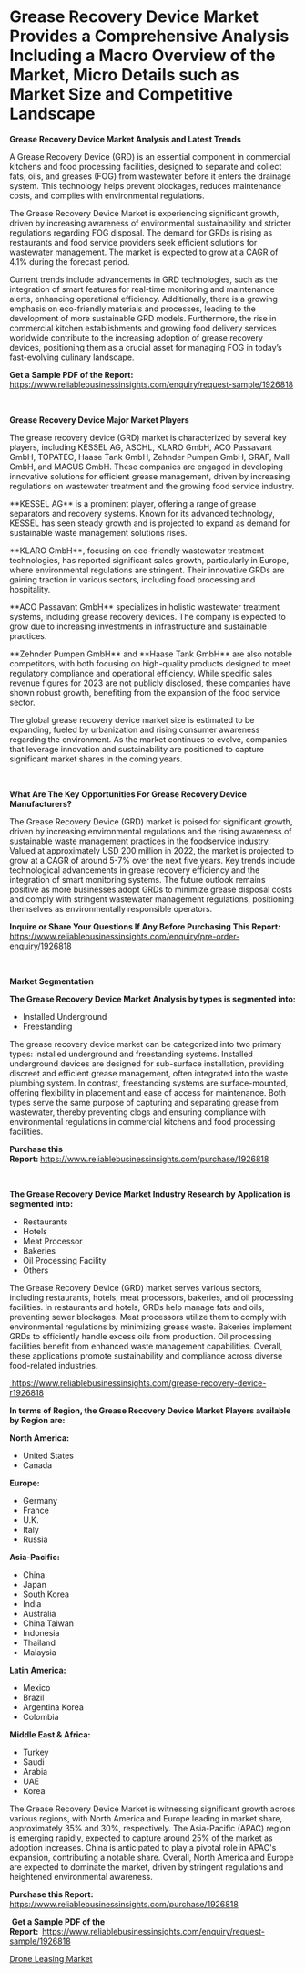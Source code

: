 <p><h1>Grease Recovery Device Market Provides a Comprehensive Analysis Including a Macro Overview of the Market, Micro Details such as Market Size and Competitive Landscape</h1></p><p><strong>Grease Recovery Device Market Analysis and Latest Trends</strong></p>
<p><p>A Grease Recovery Device (GRD) is an essential component in commercial kitchens and food processing facilities, designed to separate and collect fats, oils, and greases (FOG) from wastewater before it enters the drainage system. This technology helps prevent blockages, reduces maintenance costs, and complies with environmental regulations.</p><p>The Grease Recovery Device Market is experiencing significant growth, driven by increasing awareness of environmental sustainability and stricter regulations regarding FOG disposal. The demand for GRDs is rising as restaurants and food service providers seek efficient solutions for wastewater management. The market is expected to grow at a CAGR of 4.1% during the forecast period. </p><p>Current trends include advancements in GRD technologies, such as the integration of smart features for real-time monitoring and maintenance alerts, enhancing operational efficiency. Additionally, there is a growing emphasis on eco-friendly materials and processes, leading to the development of more sustainable GRD models. Furthermore, the rise in commercial kitchen establishments and growing food delivery services worldwide contribute to the increasing adoption of grease recovery devices, positioning them as a crucial asset for managing FOG in today’s fast-evolving culinary landscape.</p></p>
<p><strong>Get a Sample PDF of the Report:&nbsp;</strong> <a href="https://www.reliablebusinessinsights.com/enquiry/request-sample/1926818?utm_campaign=1113&utm_medium=2&utm_source=Github&utm_content=ia&utm_term=15012025&utm_id=grease-recovery-device">https://www.reliablebusinessinsights.com/enquiry/request-sample/1926818</a></p>
<p>&nbsp;</p>
<p><strong>Grease Recovery Device Major Market Players</strong></p>
<p><p>The grease recovery device (GRD) market is characterized by several key players, including KESSEL AG, ASCHL, KLARO GmbH, ACO Passavant GmbH, TOPATEC, Haase Tank GmbH, Zehnder Pumpen GmbH, GRAF, Mall GmbH, and MAGUS GmbH. These companies are engaged in developing innovative solutions for efficient grease management, driven by increasing regulations on wastewater treatment and the growing food service industry.</p><p>**KESSEL AG** is a prominent player, offering a range of grease separators and recovery systems. Known for its advanced technology, KESSEL has seen steady growth and is projected to expand as demand for sustainable waste management solutions rises.</p><p>**KLARO GmbH**, focusing on eco-friendly wastewater treatment technologies, has reported significant sales growth, particularly in Europe, where environmental regulations are stringent. Their innovative GRDs are gaining traction in various sectors, including food processing and hospitality.</p><p>**ACO Passavant GmbH** specializes in holistic wastewater treatment systems, including grease recovery devices. The company is expected to grow due to increasing investments in infrastructure and sustainable practices.</p><p>**Zehnder Pumpen GmbH** and **Haase Tank GmbH** are also notable competitors, with both focusing on high-quality products designed to meet regulatory compliance and operational efficiency. While specific sales revenue figures for 2023 are not publicly disclosed, these companies have shown robust growth, benefiting from the expansion of the food service sector.</p><p>The global grease recovery device market size is estimated to be expanding, fueled by urbanization and rising consumer awareness regarding the environment. As the market continues to evolve, companies that leverage innovation and sustainability are positioned to capture significant market shares in the coming years.</p></p>
<p>&nbsp;</p>
<p><strong>What Are The Key Opportunities For Grease Recovery Device Manufacturers?</strong></p>
<p><p>The Grease Recovery Device (GRD) market is poised for significant growth, driven by increasing environmental regulations and the rising awareness of sustainable waste management practices in the foodservice industry. Valued at approximately USD 200 million in 2022, the market is projected to grow at a CAGR of around 5-7% over the next five years. Key trends include technological advancements in grease recovery efficiency and the integration of smart monitoring systems. The future outlook remains positive as more businesses adopt GRDs to minimize grease disposal costs and comply with stringent wastewater management regulations, positioning themselves as environmentally responsible operators.</p></p>
<p><strong>Inquire or Share Your Questions If Any Before Purchasing This Report:</strong> <a href="https://www.reliablebusinessinsights.com/enquiry/pre-order-enquiry/1926818?utm_campaign=1113&utm_medium=2&utm_source=Github&utm_content=ia&utm_term=15012025&utm_id=grease-recovery-device">https://www.reliablebusinessinsights.com/enquiry/pre-order-enquiry/1926818</a></p>
<p>&nbsp;</p>
<p><strong>Market Segmentation</strong></p>
<p><strong>The Grease Recovery Device Market Analysis by types is segmented into:</strong></p>
<p><ul><li>Installed Underground</li><li>Freestanding</li></ul></p>
<p><p>The grease recovery device market can be categorized into two primary types: installed underground and freestanding systems. Installed underground devices are designed for sub-surface installation, providing discreet and efficient grease management, often integrated into the waste plumbing system. In contrast, freestanding systems are surface-mounted, offering flexibility in placement and ease of access for maintenance. Both types serve the same purpose of capturing and separating grease from wastewater, thereby preventing clogs and ensuring compliance with environmental regulations in commercial kitchens and food processing facilities.</p></p>
<p><strong>Purchase this Report:&nbsp;</strong><a href="https://www.reliablebusinessinsights.com/purchase/1926818?utm_campaign=1113&utm_medium=2&utm_source=Github&utm_content=ia&utm_term=15012025&utm_id=grease-recovery-device">https://www.reliablebusinessinsights.com/purchase/1926818</a></p>
<p>&nbsp;</p>
<p><strong>The Grease Recovery Device Market Industry Research by Application is segmented into:</strong></p>
<p><ul><li>Restaurants</li><li>Hotels</li><li>Meat Processor</li><li>Bakeries</li><li>Oil Processing Facility</li><li>Others</li></ul></p>
<p><p>The Grease Recovery Device (GRD) market serves various sectors, including restaurants, hotels, meat processors, bakeries, and oil processing facilities. In restaurants and hotels, GRDs help manage fats and oils, preventing sewer blockages. Meat processors utilize them to comply with environmental regulations by minimizing grease waste. Bakeries implement GRDs to efficiently handle excess oils from production. Oil processing facilities benefit from enhanced waste management capabilities. Overall, these applications promote sustainability and compliance across diverse food-related industries.</p></p>
<p><a href="https://www.reliablebusinessinsights.com/grease-recovery-device-r1926818?utm_campaign=1113&utm_medium=2&utm_source=Github&utm_content=ia&utm_term=15012025&utm_id=grease-recovery-device">&nbsp;https://www.reliablebusinessinsights.com/grease-recovery-device-r1926818</a></p>
<p><strong>In terms of Region, the Grease Recovery Device Market Players available by Region are:</strong></p>
<p>
    <p> <strong> North America: </strong>
        <ul>
            <li>United States</li>
            <li>Canada</li>
        </ul>
        </p> 
    <p> <strong> Europe: </strong>
        <ul>
            <li>Germany</li>
            <li>France</li>
            <li>U.K.</li>
            <li>Italy</li>
            <li>Russia</li>
        </ul>
        </p> 
    <p> <strong> Asia-Pacific: </strong>
        <ul>
            <li>China</li>
            <li>Japan</li>
            <li>South Korea</li>
            <li>India</li>
            <li>Australia</li>
            <li>China Taiwan</li>
            <li>Indonesia</li>
            <li>Thailand</li>
            <li>Malaysia</li>
        </ul>
        </p> 
    <p> <strong> Latin America: </strong>
        <ul>
            <li>Mexico</li>
            <li>Brazil</li>
            <li>Argentina Korea</li>
            <li>Colombia</li>
        </ul>
        </p> 
    <p> <strong> Middle East & Africa: </strong>
        <ul>
            <li>Turkey</li>
            <li>Saudi</li>
            <li>Arabia</li>
            <li>UAE</li>
            <li>Korea</li>
        </ul>
    </p>
    </p>
<p><p>The Grease Recovery Device Market is witnessing significant growth across various regions, with North America and Europe leading in market share, approximately 35% and 30%, respectively. The Asia-Pacific (APAC) region is emerging rapidly, expected to capture around 25% of the market as adoption increases. China is anticipated to play a pivotal role in APAC's expansion, contributing a notable share. Overall, North America and Europe are expected to dominate the market, driven by stringent regulations and heightened environmental awareness.</p></p>
<p><strong>Purchase this Report: </strong><a href="https://www.reliablebusinessinsights.com/purchase/1926818?utm_campaign=1113&utm_medium=2&utm_source=Github&utm_content=ia&utm_term=15012025&utm_id=grease-recovery-device">https://www.reliablebusinessinsights.com/purchase/1926818</a></p>
<p>&nbsp;<strong>Get a Sample PDF of the Report:&nbsp;&nbsp;</strong><a href="https://www.reliablebusinessinsights.com/enquiry/request-sample/1926818?utm_campaign=1113&utm_medium=2&utm_source=Github&utm_content=ia&utm_term=15012025&utm_id=grease-recovery-device">https://www.reliablebusinessinsights.com/enquiry/request-sample/1926818</a></p>
<p><strong></strong></p>
<p><p><a href="https://github.com/lisaeichler20775/Market-Research-Report-List-1/blob/main/drone-leasing-market.md?utm_campaign=1113&utm_medium=2&utm_source=Github&utm_content=ia&utm_term=15012025&utm_id=grease-recovery-device">Drone Leasing Market</a></p></p>